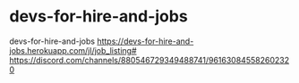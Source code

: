 # devs-for-hire-and-jobs
devs-for-hire-and-jobs
https://devs-for-hire-and-jobs.herokuapp.com/jl/job_listing#
https://discord.com/channels/880546729349488741/961630845582602320
